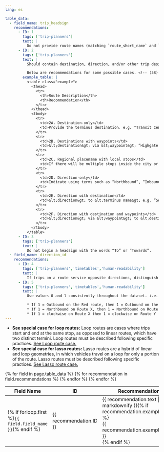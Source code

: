 ```yaml
---
lang: es

table_data:
  - field_name: trip_headsign
    recommendations:
      - ID: 1
        tags: ['trip-planners']
        text: |
          Do not provide route names (matching `route_short_name` and `route_long_name`) in the `trip_headsign` or `stop_headsign` fields. <!-- (98) -->
      - ID: 2
        tags: ['trip-planners']
        text: |
          Should contain destination, direction, and/or other trip designation text shown on the headsign of the vehicle which may be used to distinguish amongst trips in a route. Consistency with direction information shown on the vehicle is the primary and overriding goal for determining headsigns supplied in GTFS datasets. Other information should be included only if it does not compromise this primary goal. If headsigns change during a trip, override `trip_headsign` with `stop_times.stop_headsign`.

          Below are recommendations for some possible cases. <!-- (58) -->
        example_table: |
          <table class="example">
            <thead>
              <tr>
                <th>Route Description</th>
                <th>Recommendation</th>
              </tr>
            </thead>
            <tbody>
              <tr>
                <td>2A. Destination-only</td>
                <td>Provide the terminus destination. e.g. "Transit Center", “Portland City Center”, or “Jantzen Beach” <!-- (58A) --> </td>
              </tr>
              <tr>
                <td>2B. Destinations with waypoints</td>
                <td>&lt;destination&gt; via &lt;waypoint&gt; “Highgate via Charing Cross”. If waypoint(s) are removed from the headsign show to passengers after the vehicle passes those waypoints, use <code>stop_times.stop_headsign</code> to set an updated headsign. <!-- (58B) --> </td>
              </tr>
              <tr>
                <td>2C. Regional placename with local stops</td>
                <td>If there will be multiple stops inside the city or borough of destination, use <code>stop_times.stop_headsign</code> once reaching the destination city. <!-- (58C) --> </td>
              </tr>
              <tr>
                <td>2D. Direction-only</td>
                <td>Indicate using terms such as “Northbound”, “Inbound”, “Clockwise,” or similar directions. <!-- (58D) --></td>
              </tr>
              <tr>
                <td>2E. Direction with destination</td>
                <td>&lt;direction&gt; to &lt;terminus name&gt; e.g. “Southbound to San Jose” <!-- (58E) --></td>
              </tr>
              <tr>
                <td>2F. Direction with destination and waypoints</td>
                <td>&lt;direction&gt; via &lt;waypoint&gt; to &lt;destination&gt; (“Northbound via Charing Cross to Highgate”). <!-- (58F) --></td>
              </tr>
            </tbody>
          </table>
      - ID: 3
        tags: ['trip-planners']
        text: |
          Do not begin a headsign with the words “To” or “Towards”.
  - field_name: direction_id
    recommendations:
      - ID: 4
        tags: ['trip-planners','timetables','human-readability']
        text: |
          If trips on a route service opposite directions, distinguish these groups of trips with the `direction_id` field, using values 0 and 1. <!-- (64) -->
      - ID: 5
        tags: ['trip-planners','timetables','human-readability']
        text: |
          Use values 0 and 1 consistently throughout the dataset. i.e. <!-- (65) -->

          * If 1 = Outbound on the Red route, then 1 = Outbound on the Green route
          * If 1 = Northbound on Route X, then 1 = Northbound on Route Y
          * If 1 = clockwise on Route X then 1 = clockwise on Route Y
---
```


* __See special case for loop routes:__ Loop routes are cases where trips start and end at the same stop, as opposed to linear routes, which have two distinct termini. Loop routes must be described following specific practices. [See Loop route case.](/best-practices/#loop-routes)
* __See special case for lasso routes:__ Lasso routes are a hybrid of linear and loop geometries, in which vehicles travel on a loop for only a portion of the route. Lasso routes must be described following specific practices. [See Lasso route case.](/best-practices/#lasso-routes)

<div class="table-wrapper">
  <table class="recommendation">
    <thead>
      <tr>
        <th>Field Name</th>
        <th>ID</th>
        <th>Recommendation</th>
      </tr>
    </thead>
    <tbody>
    {% for field in page.table_data %}
      {% for recommendation in field.recommendations %}
      <tr id="{{ page.slug }}_{{ recommendation.ID }}" class="anchor-row{% if forloop.first %} field-row{% endif %}{% for tag in recommendation.tags %} {{ tag }}{% endfor %}">
        <td>{% if forloop.first %}<code>{{ field.field_name }}</code>{% endif %}</td>
        <td><div class="anchor-node"><p>{{ recommendation.ID }}</p><a class="anchor-link" href="#{{ page.slug }}_{{ recommendation.ID }}"><i class="fa fa-link" aria-hidden="true"></i></a></div></td>
        <td>{{ recommendation.text | markdownify }}{% if recommendation.example_table %}<div class="table-wrapper">{{ recommendation.example_table }}</div>{% endif %}</td>
      </tr>
      {% endfor %}
    {% endfor %}
    </tbody>
  </table>
</div>
